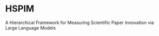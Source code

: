 # HSPIM
A Hierarchical Framework for Measuring Scientific Paper Innovation via Large Language Models
